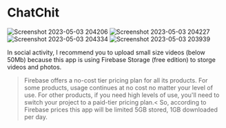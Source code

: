 # ChatChit
![Screenshot 2023-05-03 204206](https://user-images.githubusercontent.com/95926012/235934215-731e2897-883f-44d6-82ea-399bd0e6c6ee.png) ![Screenshot 2023-05-03 204227](https://user-images.githubusercontent.com/95926012/235934248-48f89f41-de4d-4f35-a2a9-d8ff3c91225a.png) ![Screenshot 2023-05-03 204334](https://user-images.githubusercontent.com/95926012/235934253-4e21efec-bbd3-441b-a1c7-3ae2a9214453.png)
![Screenshot 2023-05-03 203939](https://user-images.githubusercontent.com/95926012/235934258-1135263e-455d-4f2f-af04-091fbae0c2ca.png)

In social activity, I recommend you to upload small size videos (below 50Mb) because this app is using Firebase Storage (free edition) to storge videos and photos.
>Firebase offers a no-cost tier pricing plan for all its products.  For some products, usage continues at no cost no matter your level of use.  For other products, if you need high levels of use, you'll need to switch your project to a paid-tier pricing plan.<
So, according to Firebase prices this app will be limited 5GB stored, 1GB downloaded per day.

